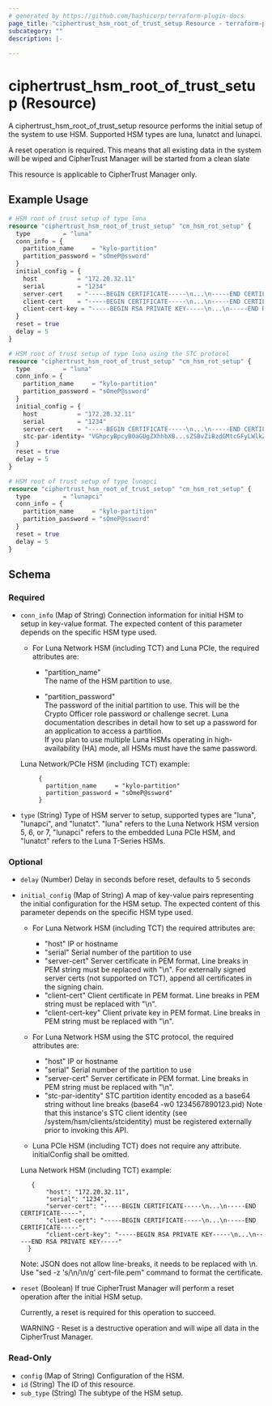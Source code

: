 ```yaml
---
# generated by https://github.com/hashicorp/terraform-plugin-docs
page_title: "ciphertrust_hsm_root_of_trust_setup Resource - terraform-provider-ciphertrust"
subcategory: ""
description: |-
  
---
```


# ciphertrust_hsm_root_of_trust_setup (Resource)

A ciphertrust_hsm_root_of_trust_setup resource performs the initial setup of the system to use HSM. Supported HSM types are luna, lunatct and lunapci.

A reset operation is required. This means that all existing data in the system will be wiped and CipherTrust Manager will be started from a clean slate

This resource is applicable to CipherTrust Manager only.

## Example Usage

```terraform
# HSM root of trust setup of type luna
resource "ciphertrust_hsm_root_of_trust_setup" "cm_hsm_rot_setup" {
  type         = "luna"
  conn_info = {
    partition_name     = "kylo-partition"
    partition_password = "sOmeP@ssword"
  }
  initial_config = {
    host           = "172.20.32.11"
    serial         = "1234"
    server-cert    = "-----BEGIN CERTIFICATE-----\n...\n-----END CERTIFICATE-----"
    client-cert    = "-----BEGIN CERTIFICATE-----\n...\n-----END CERTIFICATE-----"
    client-cert-key = "-----BEGIN RSA PRIVATE KEY-----\n...\n-----END RSA PRIVATE KEY-----"
  }
  reset = true
  delay = 5
}
```

```terraform
# HSM root of trust setup of type luna using the STC protocol
resource "ciphertrust_hsm_root_of_trust_setup" "cm_hsm_rot_setup" {
  type         = "luna"
  conn_info = {
    partition_name     = "kylo-partition"
    partition_password = "sOmeP@ssword"
  }
  initial_config = {
    host           = "172.20.32.11"
    serial         = "1234"
    server-cert    = "-----BEGIN CERTIFICATE-----\n...\n-----END CERTIFICATE-----"
    stc-par-identity= "VGhpcyBpcyB0aGUgZXhhbXB...sZSBvZiBzdGMtcGFyLWlkZW50aXR5"
  }
  reset = true
  delay = 5
}
```

```terraform
# HSM root of trust setup of type lunapci
resource "ciphertrust_hsm_root_of_trust_setup" "cm_hsm_rot_setup" {
  type         = "lunapci"
  conn_info = {
    partition_name     = "kylo-partition"
    partition_password = "sOmeP@ssword"
  }
  reset = true
  delay = 5
}
```

<!-- schema generated by tfplugindocs -->
## Schema

### Required

- `conn_info` (Map of String) Connection information for initial HSM to setup in key-value format. The expected content of this parameter depends on the specific HSM type used.

   - For Luna Network HSM (including TCT) and Luna PCIe, the required attributes are:

     - "partition_name"  
        The name of the HSM partition to use.

     - "partition_password"  
        The password of the initial partition to use. This will be the Crypto Officer role password or challenge secret. Luna documentation describes in detail how to set up a password for an application to access a partition.  
        If you plan to use multiple Luna HSMs operating in high-availability (HA) mode, all HSMs must have the same password.

   Luna Network/PCIe HSM (including TCT) example:

           { 
             partition_name     = "kylo-partition"
             partition_password = "sOmeP@ssword"
           }

- `type` (String) Type of HSM server to setup, supported types are "luna", "lunapci", and "lunatct". "luna" refers to the Luna Network HSM version 5, 6, or 7, "lunapci" refers to the embedded Luna PCIe HSM, and "lunatct" refers to the Luna T-Series HSMs.

### Optional

- `delay` (Number) Delay in seconds before reset, defaults to 5 seconds


- `initial_config` (Map of String) A map of key-value pairs representing the initial configuration for the HSM setup. The expected content of this parameter depends on the specific HSM type used.

   - For Luna Network HSM (including TCT) the required attributes are:
     - "host"
        IP or hostname
     - "serial"
        Serial number of the partition to use
     - "server-cert"
        Server certificate in PEM format. Line breaks in PEM string must be replaced with "\n".
        For externally signed server certs (not supported on TCT), append all certificates in the signing chain.
     - "client-cert"
        Client certificate in PEM format. Line breaks in PEM string must be replaced with "\n".
     - "client-cert-key"
        Client private key in PEM format. Line breaks in PEM string must be replaced with "\n".

   - For Luna Network HSM using the STC protocol, the required attributes are:
     - "host"
       IP or hostname
     - "serial"
        Serial number of the partition to use
     - "server-cert"
        Server certificate in PEM format. Line breaks in PEM string must be replaced with "\n".
     - "stc-par-identity"
        STC partition identity encoded as a base64 string without line breaks (base64 -w0 1234567890123.pid)
        Note that this instance's STC client identity (see /system/hsm/clients/stcidentity) must be registered externally prior to invoking this API.

   - Luna PCIe HSM (including TCT) does not require any attribute. initialConfig shall be omitted.

   Luna Network HSM (including TCT) example:

         {
             "host": "172.20.32.11",
             "serial": "1234",
             "server-cert": "-----BEGIN CERTIFICATE-----\n...\n-----END CERTIFICATE-----",
             "client-cert": "-----BEGIN CERTIFICATE-----\n...\n-----END CERTIFICATE-----",
             "client-cert-key": "-----BEGIN RSA PRIVATE KEY-----\n...\n-----END RSA PRIVATE KEY-----"
        }

   Note: JSON does not allow line-breaks, it needs to be replaced with \n. Use "sed -z 's/\n/\\n/g' cert-file.pem" command to format the certificate.


- `reset` (Boolean) If true CipherTrust Manager will perform a reset operation after the initial HSM setup.

  Currently, a reset is required for this operation to succeed.

  WARNING - Reset is a destructive operation and will wipe all data in the CipherTrust Manager.

### Read-Only

- `config` (Map of String) Configuration of the HSM.
- `id` (String) The ID of this resource.
- `sub_type` (String) The subtype of the HSM setup.

